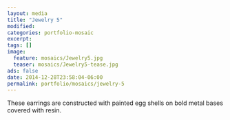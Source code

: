 ```yaml
---
layout: media
title: "Jewelry 5"
modified:
categories: portfolio-mosaic
excerpt:
tags: []
image:
  feature: mosaics/Jewelry5.jpg
  teaser: mosaics/Jewelry5-tease.jpg
ads: false
date: 2014-12-28T23:58:04-06:00
permalink: portfolio/mosaics/jewelry-5
---
```


These earrings are constructed with painted egg shells on bold metal bases covered with resin.